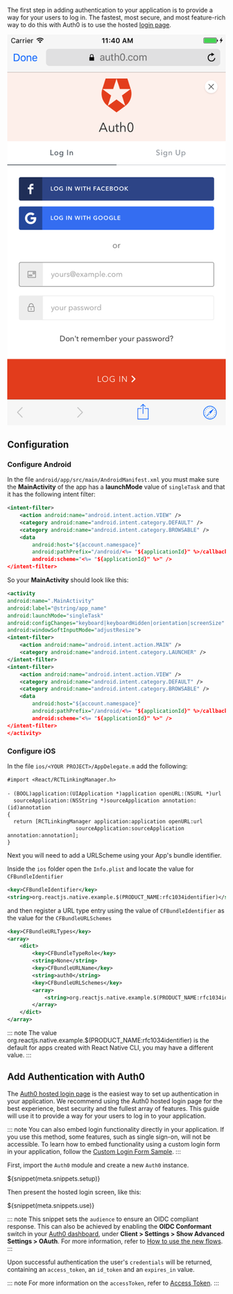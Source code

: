 The first step in adding authentication to your application is to provide a way for your users to log in. The fastest, most secure, and most feature-rich way to do this with Auth0 is to use the hosted [login page](/hosted-pages/login).

<div class="phone-mockup"><img src="/media/articles/native-platforms/ios-swift/lock_centralized_login.png" alt="Hosted Login Page"></div>

## Configuration

### Configure Android

In the file `android/app/src/main/AndroidManifest.xml` you must make sure the **MainActivity** of the app has a **launchMode** value of `singleTask` and that it has the following intent filter:

```xml
<intent-filter>
    <action android:name="android.intent.action.VIEW" />
    <category android:name="android.intent.category.DEFAULT" />
    <category android:name="android.intent.category.BROWSABLE" />
    <data
        android:host="${account.namespace}"
        android:pathPrefix="/android/<%= "${applicationId}" %>/callback"
        android:scheme="<%= "${applicationId}" %>" />
</intent-filter>
```

So your **MainActivity** should look like this:

```xml
<activity
android:name=".MainActivity"
android:label="@string/app_name"
android:launchMode="singleTask"
android:configChanges="keyboard|keyboardHidden|orientation|screenSize"
android:windowSoftInputMode="adjustResize">
<intent-filter>
    <action android:name="android.intent.action.MAIN" />
    <category android:name="android.intent.category.LAUNCHER" />
</intent-filter>
<intent-filter>
    <action android:name="android.intent.action.VIEW" />
    <category android:name="android.intent.category.DEFAULT" />
    <category android:name="android.intent.category.BROWSABLE" />
    <data
        android:host="${account.namespace}"
        android:pathPrefix="/android/<%= "${applicationId}" %>/callback"
        android:scheme="<%= "${applicationId}" %>" />
</intent-filter>
</activity>
```

### Configure iOS

In the file `ios/<YOUR PROJECT>/AppDelegate.m` add the following:

```objc
#import <React/RCTLinkingManager.h>

- (BOOL)application:(UIApplication *)application openURL:(NSURL *)url
  sourceApplication:(NSString *)sourceApplication annotation:(id)annotation
{
  return [RCTLinkingManager application:application openURL:url
                      sourceApplication:sourceApplication annotation:annotation];
}
```

Next you will need to add a URLScheme using your App's bundle identifier.

Inside the `ios` folder open the `Info.plist` and locate the value for `CFBundleIdentifier`

```xml
<key>CFBundleIdentifier</key>
<string>org.reactjs.native.example.$(PRODUCT_NAME:rfc1034identifier)</string>
```

and then register a URL type entry using the value of `CFBundleIdentifier` as the value for the `CFBundleURLSchemes`

```xml
<key>CFBundleURLTypes</key>
<array>
    <dict>
        <key>CFBundleTypeRole</key>
        <string>None</string>
        <key>CFBundleURLName</key>
        <string>auth0</string>
        <key>CFBundleURLSchemes</key>
        <array>
            <string>org.reactjs.native.example.$(PRODUCT_NAME:rfc1034identifier)</string>
        </array>
    </dict>
</array>
```

::: note
The value org.reactjs.native.example.$(PRODUCT_NAME:rfc1034identifier) is the default for apps created with React Native CLI, you may have a different value.
:::

## Add Authentication with Auth0

The [Auth0 hosted login page](/hosted-pages/login) is the easiest way to set up authentication in your application. We recommend using the Auth0 hosted login page for the best experience, best security and the fullest array of features. This guide will use it to provide a way for your users to log in to your application.

::: note
You can also embed login functionality directly in your application. If you use this method, some features, such as single sign-on, will not be accessible. 
To learn how to embed functionality using a custom login form in your application, follow the [Custom Login Form Sample](https://github.com/auth0-samples/auth0-react-native-sample/tree/Embedded/01-Custom-Form).
:::

First, import the `Auth0` module and create a new `Auth0` instance.

${snippet(meta.snippets.setup)}

Then present the hosted login screen, like this:

${snippet(meta.snippets.use)}

::: note
This snippet sets the `audience` to ensure an OIDC compliant response. This can also be achieved by enabling the **OIDC Conformant** switch in your [Auth0 dashboard](${manage_url}), under **Client > Settings > Show Advanced Settings > OAuth**. For more information, refer to [How to use the new flows](/api-auth/intro#how-to-use-the-new-flows).
:::

Upon successful authentication the user's `credentials` will be returned, containing an `access_token`, an `id_token` and an `expires_in` value.

::: note
For more information on the `accessToken`, refer to [Access Token](/tokens/access-token).
:::
